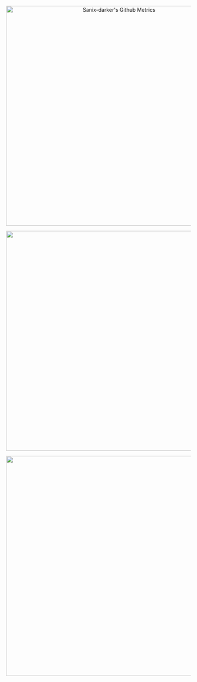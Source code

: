 <p align="center">
    <img width="600"  
         src="https://metrics.lecoq.io/sanix-darker?id=sanix-darker" 
         alt="Sanix-darker's Github Metrics"
     />
</p>

<p align="center">
    <img width="600" src="https://activity-graph.herokuapp.com/graph?username=sanix-darker&theme=xcode" />
</p>

<!--
    <a href="https://wakatime.com/@sanixdarker">
        <img width="600" src="https://github.com/sanix-darker/sanix-darker/blob/master/images/stat.svg"
             alt="Sanix-darker's WakaTime Activity."/>
    </a>
-->

<p align="center">
    <img width="600" src="https://profile-counter.glitch.me/sanix-darker/count.svg" />
</p>
